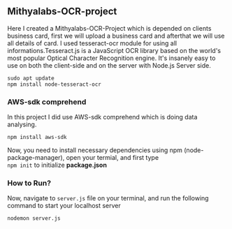 ## Mithyalabs-OCR-project

Here I created a Mithyalabs-OCR-Project which is depended on clients business card, first we will upload a business card and afterthat we will use all details of card. I used tesseract-ocr module for using all informations.Tesseract.js is a JavaScript OCR library based on the world's most popular Optical Character Recognition engine. It's insanely easy to use on both the client-side and on the server with Node.js Server side.
```
sudo apt update
npm install node-tesseract-ocr

```
### AWS-sdk comprehend

In this project I did use AWS-sdk comprehend which is doing data analysing.
```
npm install aws-sdk

```
Now, you need to install necessary dependencies using npm (node-package-manager), open your termial, and first type <br>
`npm init` to initialize **package.json**

### How to Run?

Now, navigate to `server.js` file on your terminal, and run the following command to start your localhost server 
```
nodemon server.js
```
